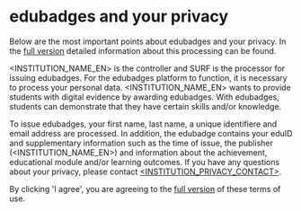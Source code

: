 # edubadges and your privacy

Below are the most important points about edubadges and your privacy. In the [full version](https://raw.githubusercontent.com/edubadges/privacy/master/mbo/<INSTITUTION_NAME_EN>/edubadges-formal-text-en.md) detailed information about this processing can be found.

<INSTITUTION_NAME_EN> is the controller and SURF is the processor for issuing edubadges. For the edubadges platform to function, it is necessary to process your personal data. <INSTITUTION_NAME_EN> wants to provide students with digital evidence by awarding edubadges. With edubadges, students can demonstrate that they have certain skills and/or knowledge.

To issue edubadges, your first name, last name, a unique identifiere and email address are processed. In addition, the edubadge contains your eduID and supplementary information such as the time of issue, the publisher (<INSTITUTION_NAME_EN>) and information about the achievement, educational module and/or learning outcomes. If you have any questions about your privacy, please contact [<INSTITUTION_PRIVACY_CONTACT>](mailto:<INSTITUTION_PRIVACY_CONTACT>). 

By clicking 'I agree', you are agreeing to the [full version](https://raw.githubusercontent.com/edubadges/privacy/master/mbo/<INSTITUTION_NAME_EN>/edubadges-formal-text-en.md) of these terms of use. 
